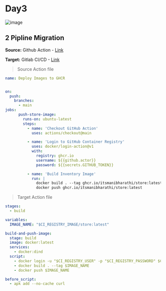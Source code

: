 # Day3 

![image](https://github.com/user-attachments/assets/42e9462c-e409-4b49-b2d4-918fbabc36ca)

## 2 Pipline Migration

**Source:** Github Action - [Link](https://github.com/itsmanibharathi/Docker-image-test-app/) 

**Target:** Gitlab CI/CD - [Link](https://gitlab.com/Owncodezs/Docker-image-test-app)

> Source Action file

```yml
name: Deploy Images to GHCR


on:
  push:
    branches:
      - main
jobs:
      push-store-image:
        runs-on: ubuntu-latest
        steps:
          - name: 'Checkout GitHub Action'
            uses: actions/checkout@main

          - name: 'Login to GitHub Container Registry'
            uses: docker/login-action@v1
            with:
              registry: ghcr.io
              username: ${{github.actor}}
              password: ${{secrets.GITHUB_TOKEN}}

          - name: 'Build Inventory Image'
            run: |
              docker build . --tag ghcr.io/itsmanibharathi/store:latest
              docker push ghcr.io/itsmanibharathi/store:latest
```
> Target Action file

```yml
stages:
  - build

variables:
  IMAGE_NAME: "$CI_REGISTRY_IMAGE/store:latest"

build-and-push-image:
  stage: build
  image: docker:latest
  services:
    - docker:dind
  script:
    - docker login -u "$CI_REGISTRY_USER" -p "$CI_REGISTRY_PASSWORD" $CI_REGISTRY
    - docker build . --tag $IMAGE_NAME
    - docker push $IMAGE_NAME

before_script:
  - apk add --no-cache curl

```
